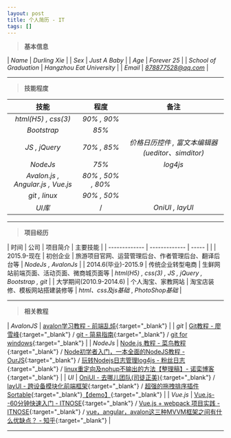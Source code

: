```yaml
---
layout: post
title: 个人简历 - IT
tags: []
---
```


> **基本信息**

| *Name*      | *Durling Xie* | 
| *Sex*      | *Just A Baby*         | 
| *Age*      | *Forever 25*          |
| *School of Graduation*   | *Hangzhou Eat University*      | 
| *Email*      | *878877528@qq.com* |

***

> **技能程度**

| 技能                      | 程度               | 备注  |
| :-------------:          |:-------------:    | :----:|
| *html(H5) , css(3)*      | *90% , 90%*       |       |
| *Bootstrap*              | *85%*             |       |
| *JS , jQuery*            | *70% , 85%*       | *价格日历控件 , 富文本编辑器(ueditor、simditor)* |
| *NodeJs*                 | *75%*             | *log4js*      |
| *Avalon.js , Angular.js , Vue.js*   | *80% , 50% , 80%*       |       |
| *git , linux*            | *90% , 50%*       |       |
| *UI库*                   |     /              |  *OniUI , layUI*    |

***

> **项目经历**

| 时间           | 公司           | 项目简介  |  主要技能 |
| ------------- | ------------- | ----- |  |
| 2015.9-现在 | 初创企业 | 旅游项目官网、运营管理后台、作者管理后台、翻译后台等 | *NodeJs , AvalonJs*   |
| 2014.6(毕业)-2015.9 | 传统企业转型电商 | 生鲜网站前端页面、活动页面、微商城页面等 | *html(H5) , css(3) , JS , jQuery , Bootstrap , git* |
| 大学期间(2010.9-2014.6)  | 个人淘宝、家教网站    | 淘宝店装修、模板网站搭建装修等  | *html、css及js基础* , *PhotoShop基础* |

***

> **相关教程**

| *AvalonJS* | [avalon学习教程 - 前端乱炖](http://www.html-js.com/article/column/234){:target="_blank"}  |
| *git* |  [Git教程 - 廖雪峰](http://www.liaoxuefeng.com/wiki/0013739516305929606dd18361248578c67b8067c8c017b000){:target="_blank"} / [git - 简易指南](http://www.bootcss.com/p/git-guide/){:target="_blank"} / [git for windows](https://git-for-windows.github.io/){:target="_blank"} |
| *NodeJs* | [Node.js 教程 - 菜鸟教程](http://www.runoob.com/nodejs/nodejs-tutorial.html){:target="_blank"} / [Node初学者入门，一本全面的NodeJS教程 - OurJS](http://ourjs.com/detail/529ca5950cb6498814000005){:target="_blank"} / [玩转Nodejs日志管理log4js - 粉丝日志](http://blog.fens.me/nodejs-log4js/){:target="_blank"} / [linux重定向及nohup不输出的方法【整理稿】- 诺栾博客](http://blog.nuoluan.com/2015/05/20/linux-nohup/){:target="_blank"} |
| *UI* | [OniUI - 去哪儿团队(司徒正美)](http://hotelued.qunar.com/oniui/index.html#!/widgets){:target="_blank"} / [layUI - 跨设备模块化前端框架](http://www.layui.com/){:target="_blank"} / [超强的拖拽排序插件Sortable](http://www.jqcool.net/sortable.html){:target="_blank"}[【demo】](http://www.jqcool.net/demo/201408/sortable/){:target="_blank"} |
| *Vue.js* | [Vue.js--60分钟快速入门 - ITNOSE](http://www.itnose.net/detail/6524500.html){:target="_blank"} / [Vue.js + webpack 项目实践 - ITNOSE](http://www.itnose.net/detail/6304516.html){:target="_blank"} / [vue，angular，avalon这三种MVVM框架之间有什么优缺点？ - 知乎](https://www.zhihu.com/question/27791075){:target="_blank"} |

---



